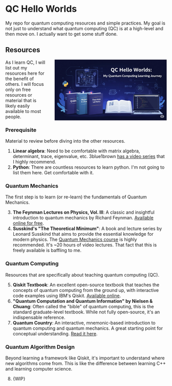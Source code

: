 # QC Hello Worlds

My repo for quantum computing resources and simple practices. My goal is not just to understand what quantum computing (QC) is at a high-level and then move on. I actually want to get some stuff done.

## Resources
<img src="qc_hello_worlds.png" alt="An illustration of a quantum computing learning journey" width="350" align="right" style="margin: 0 0 1em 2em;" />
As I learn QC, I will list out my resources here for the benefit of others. I will focus only on free resources or material that is likely easily available to most people.

### Prerequisite

Material to review before diving into the other resources.

1. **Linear algebra**: Need to be comfortable with matrix algebra, determinant, trace, eigenvalue, etc. 3blue1brown [has a video series](https://www.3blue1brown.com/topics/linear-algebra) that I highly recommend.
2. **Python**: There are countless resources to learn python. I'm not going to list them here. Get comfortable with it.

### Quantum Mechanics

The first step is to learn (or re-learn) the fundamentals of Quantum Mechanics.

3. **The Feynman Lectures on Physics, Vol. III**: A classic and insightful introduction to quantum mechanics by Richard Feynman. [Available online for free](https://www.feynmanlectures.caltech.edu/III_toc.html).
4. **Susskind's "The Theoretical Minimum"**: A book and lecture series by Leonard Susskind that aims to provide the essential knowledge for modern physics. The [Quantum Mechanics course](https://theoreticalminimum.com/courses/quantum-mechanics/2012/winter) is highly recommended. It's ~20 hours of video lectures. That fact that this is freely available is baffling to me.

### Quantum Computing

Resources that are specifically about teaching quantum computing (QC).

5. **Qiskit Textbook**: An excellent open-source textbook that teaches the concepts of quantum computing from the ground up, with interactive code examples using IBM's Qiskit. [Available online](https://qiskit.org/textbook/preface.html).
6. **"Quantum Computation and Quantum Information" by Nielsen & Chuang**: Often called the "bible" of quantum computing, this is the standard graduate-level textbook. While not fully open-source, it's an indispensable reference.
7. **Quantum Country**: An interactive, mnemonic-based introduction to quantum computing and quantum mechanics. A great starting point for conceptual understanding. [Read it here](https://quantum.country/qcvc).

### Quantum Algorithm Design

Beyond learning a framework like Qiskit, it's important to understand where new algorithms come from. This is like the difference between learning C++ and learning computer science.

8. {WIP}
